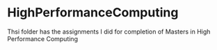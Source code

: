 # HighPerformanceComputing

Thsi folder has the assignments I did for completion of Masters in High Performance Computing
